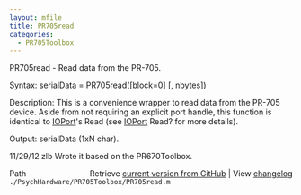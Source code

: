 ```yaml
---
layout: mfile
title: PR705read
categories:
  - PR705Toolbox
---
```


PR705read \- Read data from the PR\-705.

Syntax:
serialData = PR705read\(\[block=0\] \[, nbytes\]\)

Description:
This is a convenience wrapper to read data from the PR\-705 device. Aside
from not requiring an explicit port handle, this function is identical to
[IOPort](/docs/IOPort)'s Read \(see [IOPort](/docs/IOPort) Read? for more details\).

Output:
serialData \(1xN char\).

11/29/12    zlb   Wrote it based on the PR670Toolbox.


<div class="code_header" style="text-align:right;">
  <span style="float:left;">Path&nbsp;&nbsp;</span> <span class="counter">Retrieve <a href=
  "https://raw.github.com/Psychtoolbox-3/Psychtoolbox-3/beta/./PsychHardware/PR705Toolbox/PR705read.m">current version from GitHub</a> | View <a href=
  "https://github.com/Psychtoolbox-3/Psychtoolbox-3/commits/beta/./PsychHardware/PR705Toolbox/PR705read.m">changelog</a></span>
</div>
<div class="code">
  <code>./PsychHardware/PR705Toolbox/PR705read.m</code>
</div>
